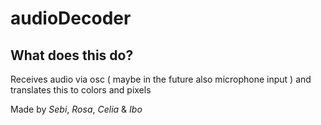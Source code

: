 # audioDecoder


## What does this do?

Receives audio via osc ( maybe in the future also microphone input ) and translates this to colors and pixels


Made by *Sebi*, *Rosa*, *Celia* & *Ibo* 
